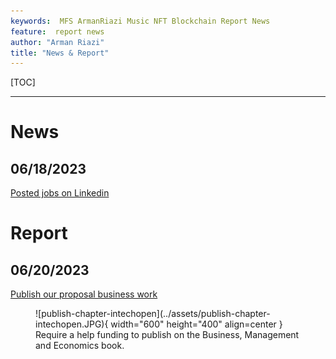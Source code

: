 ```yaml
---
keywords:  MFS ArmanRiazi Music NFT Blockchain Report News
feature:  report news
author: "Arman Riazi"
title: "News & Report"
---
```


[TOC]

---

# News
## 06/18/2023
[Posted jobs on Linkedin](https://linkedin.com/company/aramistech)

# Report
## 06/20/2023
[Publish our proposal business work](https://www.intechopen.com/)

<figure markdown>
![publish-chapter-intechopen](../assets/publish-chapter-intechopen.JPG){ width="600" height="400" align=center }
<figcaption>Require a help funding to publish on the Business, Management and Economics book.</figcaption>
</figure>



